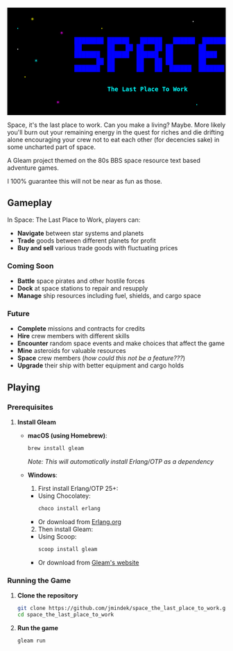 <pre style="background-color: black; color: white; padding: 20px; font-family: monospace;">
    <span style="color: #ffff00;">*</span>                                           <span style="color: #ffffff;">.</span>                   <span style="color: #ff00ff;">*</span>
<span style="color: #00ffff;">.</span>                      <span style="color: #ffff00;">.</span>                                           <span style="color: #ffffff;">*</span>
            <span style="color: #ff00ff;">*</span>                                                             <span style="color: #00ffff;">*</span>
                <span style="color: #0000ff; font-weight: bold;">████████ ██████   ██████   ██████  ███████</span>
<span style="color: #ffffff;">.</span>               <span style="color: #0000ff; font-weight: bold;">██       ██   ██ ██   ██ ██       ██     </span>      <span style="color: #ffff00;">*</span>
                <span style="color: #0000ff; font-weight: bold;">███████  ██████  ██████  ██       █████  </span>
     <span style="color: #00ffff;">*</span>           <span style="color: #0000ff; font-weight: bold;">     ██ ██      ██   ██ ██       ██     </span>
                <span style="color: #0000ff; font-weight: bold;">███████  ██      ██   ██  ██████  ███████</span>         <span style="color: #ff00ff;">.</span>
  <span style="color: #ffff00;">.</span>                                                               <span style="color: #ffffff;">*</span>

                         <span style="color: #00ffff; font-weight: bold;">The Last Place To Work</span>

           <span style="color: #ff00ff;">*</span>                                     <span style="color: #00ffff;">.</span>              <span style="color: #ffff00;">*</span>
</pre>

Space, it's the last place to work. Can you make a living? 
Maybe. 
More likely you'll burn out your remaining energy in the quest for riches and die drifting alone encouraging your crew not to eat each other (for decencies sake) in some uncharted part of space.

A Gleam project themed on the 80s BBS space resource text based adventure games. 

I 100% guarantee this will not be near as fun as those. 

## Gameplay

In Space: The Last Place to Work, players can:

- **Navigate** between star systems and planets
- **Trade** goods between different planets for profit
- **Buy and sell** various trade goods with fluctuating prices


### Coming Soon

- **Battle** space pirates and other hostile forces
- **Dock** at space stations to repair and resupply
- **Manage** ship resources including fuel, shields, and cargo space

### Future

- **Complete** missions and contracts for credits
- **Hire** crew members with different skills
- **Encounter** random space events and make choices that affect the game
- **Mine** asteroids for valuable resources
- **Space** crew members (_how could this not be a feature???_)
- **Upgrade** their ship with better equipment and cargo holds


## Playing

### Prerequisites

1. **Install Gleam**
   - **macOS (using Homebrew)**:
     ```sh
     brew install gleam
     ```
     *Note: This will automatically install Erlang/OTP as a dependency*
   
   - **Windows**:
     1. First install Erlang/OTP 25+:
       - Using Chocolatey:
         ```powershell
         choco install erlang
         ```
       - Or download from [Erlang.org](https://www.erlang.org/downloads)
     
     2. Then install Gleam:
       - Using Scoop:
         ```powershell
         scoop install gleam
         ```
       - Or download from [Gleam's website](https://gleam.run/getting-started/installing/)

### Running the Game

1. **Clone the repository**
   ```sh
   git clone https://github.com/jmindek/space_the_last_place_to_work.git
   cd space_the_last_place_to_work
   ```

2. **Run the game**
   ```sh
   gleam run
   ```
